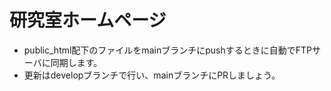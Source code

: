 # 研究室ホームページ

- public_html配下のファイルをmainブランチにpushするときに自動でFTPサーバに同期します。
- 更新はdevelopブランチで行い、mainブランチにPRしましょう。

